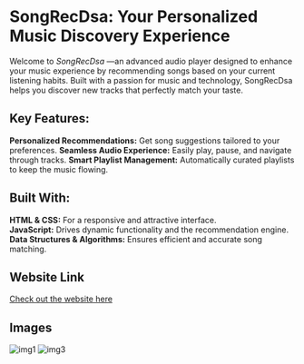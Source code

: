 # SongRecDsa: Your Personalized Music Discovery Experience
Welcome to *SongRecDsa* —an advanced audio player designed to enhance your music experience by recommending songs based on your current listening habits. Built with a passion for music and technology, SongRecDsa helps you discover new tracks that perfectly match your taste.
## Key Features:
**Personalized Recommendations:** 
Get song suggestions tailored to your preferences.
**Seamless Audio Experience:** 
Easily play, pause, and navigate through tracks.
**Smart Playlist Management:**
Automatically curated playlists to keep the music flowing.
## Built With:
**HTML & CSS:** 
For a responsive and attractive interface.<br>
**JavaScript:** 
Drives dynamic functionality and the recommendation engine.
**Data Structures & Algorithms:**
Ensures efficient and accurate song matching.
## Website Link
[Check out the website here](https://yashhatwargit.github.io/SongRecDsa/)
## Images
![img1](https://github.com/user-attachments/assets/ca23d11e-2765-4759-b560-54217e40c44d)
![img3](https://github.com/user-attachments/assets/1acc452f-fb41-4d70-a962-61814c7cd200)
